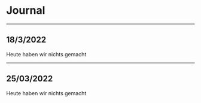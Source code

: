 # Journal 

---
## 18/3/2022
Heute haben wir nichts gemacht

---
## 25/03/2022
Heute haben wir nichts gemacht


